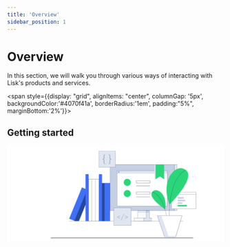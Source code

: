 ```yaml
---
title: 'Overview'
sidebar_position: 1
---
```

# Overview

In this section, we will walk you through various ways of interacting with Lisk's products and services.

<span style={{display: "grid", alignItems: "center",  columnGap: '5px', backgroundColor:'#4070f41a', borderRadius:'1em', padding:"5%", marginBottom:'2%'}}>
<h2>Getting started</h2>
<img src="/img/bannerwhite.svg " alt="Getting started" title="Getting started" style={{ display: 'block', marginLeft: 'auto'}}/> 
</span>